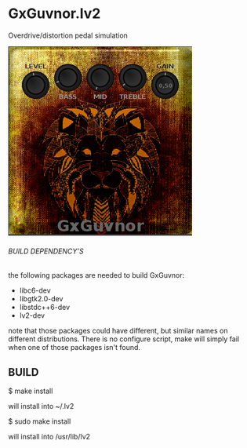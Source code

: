 # GxGuvnor.lv2
Overdrive/distortion pedal simulation

![GxGuvnor](https://raw.githubusercontent.com/brummer10/GxGuvnor.lv2/master/GxGuvnor.png)


###### BUILD DEPENDENCY’S 

the following packages are needed to build GxGuvnor:

- libc6-dev
- libgtk2.0-dev
- libstdc++6-dev
- lv2-dev

note that those packages could have different, but similar names 
on different distributions. There is no configure script, 
make will simply fail when one of those packages isn't found.

## BUILD 

$ make install

will install into ~/.lv2

$ sudo make install

will install into /usr/lib/lv2
